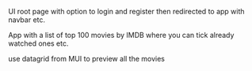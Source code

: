 UI
root page with option to login and register
then redirected to app with navbar etc.

App with a list of top 100 movies by IMDB where you can tick already watched ones etc. 

use datagrid from MUI to preview all the movies